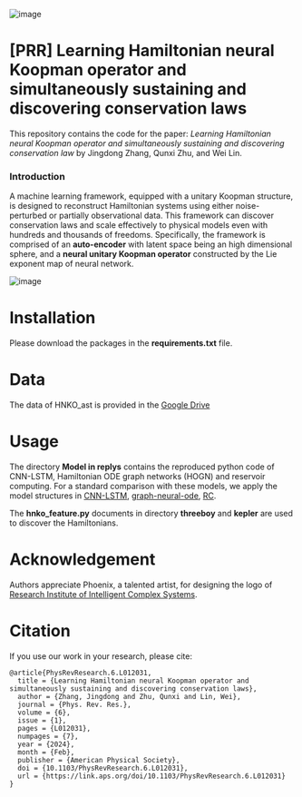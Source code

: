 
![image](https://github.com/jingddong-zhang/HNKO/blob/main/logo.jpg)

# [PRR] Learning Hamiltonian neural Koopman operator and simultaneously sustaining and discovering conservation laws
This repository contains the code for the paper: *Learning Hamiltonian neural Koopman operator and simultaneously sustaining and discovering conservation law* by Jingdong Zhang, Qunxi Zhu, and Wei Lin.

### Introduction

A machine learning framework, equipped with a unitary Koopman structure, is designed to reconstruct Hamiltonian systems using either noise-perturbed or partially observational data. This framework can discover conservation laws and scale effectively to physical models even with hundreds and thousands of freedoms. Specifically, the framework is comprised of an __auto-encoder__ with latent space being an high dimensional sphere, and a __neural unitary Koopman operator__ constructed by the Lie exponent map of neural network.


![image](https://github.com/jingddong-zhang/HNKO/blob/main/HNKO_sketch.png)


# Installation
Please download the packages in the **requirements.txt** file.

# Data
The data of HNKO_ast is provided in the [Google Drive](https://drive.google.com/file/d/1_4_n5GAD2jS-SqP-enf8S-5cI781qTZu/view?usp=sharing)

# Usage
The directory **Model in replys** contains the reproduced python code of CNN-LSTM, Hamiltonian ODE graph networks (HOGN) and reservoir computing.
For a standard comparison with these models, we apply the model structures in [CNN-LSTM](https://github.com/ozancanozdemir/CNN-LSTM), [graph-neural-ode](https://github.com/jaketae/graph-neural-ode/tree/master), [RC](https://github.com/zhuqunxi/RC_Lorenz).

The **hnko_feature.py** documents in directory **threeboy** and **kepler** are used to discover the Hamiltonians.

# Acknowledgement
Authors appreciate Phoenix, a talented artist, for designing the logo of [Research Institute of Intelligent Complex Systems](https://iics.fudan.edu.cn/main.htm).

# Citation
If you use our work in your research, please cite:

```
@article{PhysRevResearch.6.L012031,  
  title = {Learning Hamiltonian neural Koopman operator and simultaneously sustaining and discovering conservation laws},  
  author = {Zhang, Jingdong and Zhu, Qunxi and Lin, Wei},  
  journal = {Phys. Rev. Res.},  
  volume = {6},  
  issue = {1},  
  pages = {L012031},  
  numpages = {7},  
  year = {2024},  
  month = {Feb},  
  publisher = {American Physical Society},  
  doi = {10.1103/PhysRevResearch.6.L012031},  
  url = {https://link.aps.org/doi/10.1103/PhysRevResearch.6.L012031}  
}
```
